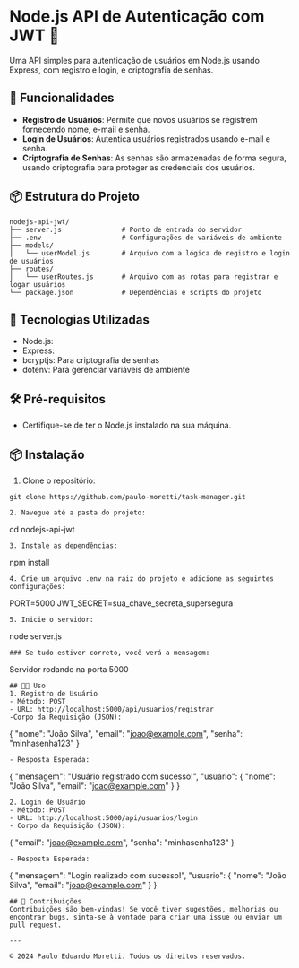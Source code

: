 # Node.js API de Autenticação com JWT 🚀

Uma API simples para autenticação de usuários em Node.js usando Express, com registro e login, e criptografia de senhas.

## 📝 Funcionalidades

- **Registro de Usuários**: Permite que novos usuários se registrem fornecendo nome, e-mail e senha.
- **Login de Usuários**: Autentica usuários registrados usando e-mail e senha.
- **Criptografia de Senhas**: As senhas são armazenadas de forma segura, usando criptografia para proteger as credenciais dos usuários.

## 📦 Estrutura do Projeto
```
nodejs-api-jwt/
├── server.js               # Ponto de entrada do servidor
├── .env                    # Configurações de variáveis de ambiente
├── models/
│   └── userModel.js        # Arquivo com a lógica de registro e login de usuários
├── routes/
│   └── userRoutes.js       # Arquivo com as rotas para registrar e logar usuários
└── package.json            # Dependências e scripts do projeto
````
## 🚀 Tecnologias Utilizadas
- Node.js:
- Express:
- bcryptjs: Para criptografia de senhas
- dotenv: Para gerenciar variáveis de ambiente

## 🛠️ Pré-requisitos
- Certifique-se de ter o Node.js instalado na sua máquina.

## 📦 Instalação
1. Clone o repositório:
````
git clone https://github.com/paulo-moretti/task-manager.git

2. Navegue até a pasta do projeto:
````
cd nodejs-api-jwt
````
3. Instale as dependências:
````
npm install
````
4. Crie um arquivo .env na raiz do projeto e adicione as seguintes configurações:
````
PORT=5000
JWT_SECRET=sua_chave_secreta_supersegura
````
5. Inicie o servidor:
````
node server.js
````
### Se tudo estiver correto, você verá a mensagem:
````
Servidor rodando na porta 5000
````
## 🧑‍💻 Uso
1. Registro de Usuário
- Método: POST
- URL: http://localhost:5000/api/usuarios/registrar
-Corpo da Requisição (JSON):
````
{
  "nome": "João Silva",
  "email": "joao@example.com",
  "senha": "minhasenha123"
}
````
- Resposta Esperada:
````
{
  "mensagem": "Usuário registrado com sucesso!",
  "usuario": {
    "nome": "João Silva",
    "email": "joao@example.com"
  }
}
````
2. Login de Usuário
- Método: POST
- URL: http://localhost:5000/api/usuarios/login
- Corpo da Requisição (JSON):
````
{
  "email": "joao@example.com",
  "senha": "minhasenha123"
}
````
- Resposta Esperada:
````
{
  "mensagem": "Login realizado com sucesso!",
  "usuario": {
    "nome": "João Silva",
    "email": "joao@example.com"
  }
}
````
## 🤝 Contribuições
Contribuições são bem-vindas! Se você tiver sugestões, melhorias ou encontrar bugs, sinta-se à vontade para criar uma issue ou enviar um pull request.

---

© 2024 Paulo Eduardo Moretti. Todos os direitos reservados.
